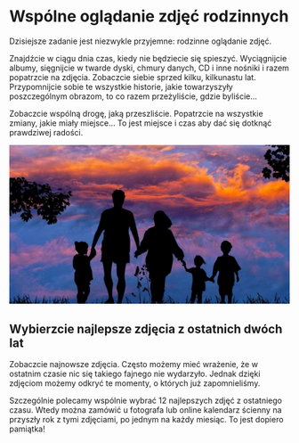 
# Wspólne oglądanie zdjęć rodzinnych

Dzisiejsze zadanie jest niezwykle przyjemne: rodzinne oglądanie zdjęć.

Znajdźcie w ciągu dnia czas, kiedy nie będziecie się spieszyć. Wyciągnijcie albumy, sięgnijcie w twarde dyski, chmury danych, CD i inne nośniki i razem popatrzcie na zdjęcia. Zobaczcie siebie sprzed kilku, kilkunastu lat. Przypomnijcie sobie te wszystkie historie, jakie towarzyszyły poszczególnym obrazom, to co razem przeżyliście, gdzie byliście…

Zobaczcie wspólną drogę, jaką przeszliście. Popatrzcie na wszystkie zmiany, jakie miały miejsce… To jest miejsce i czas aby dać się dotknąć prawdziwej radości.

![Zdjęcie](/img/2020-12-07.jpg)

## Wybierzcie najlepsze zdjęcia z ostatnich dwóch lat

Zobaczcie najnowsze zdjęcia. Często możemy mieć wrażenie, że w ostatnim czasie nic się takiego fajnego nie wydarzyło. Jednak  dzięki zdjęciom możemy odkryć te momenty, o których już zapomnieliśmy.

Szczególnie polecamy wspólnie wybrać 12 najlepszych zdjęć z ostatniego czasu. Wtedy można zamówić u fotografa lub online kalendarz ścienny na przyszły rok z tymi zdjęciami, po jednym na każdy miesiąc. To jest dopiero pamiątka!